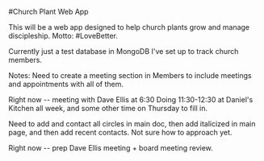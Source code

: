#Church Plant Web App

This will be a web app designed to help church plants grow and manage discipleship. Motto: #LoveBetter.

Currently just a test database in MongoDB I've set up to track church members.

Notes:
Need to create a meeting section in Members to include meetings and appointments with all of them.

Right now -- meeting with Dave Ellis at 6:30
Doing 11:30-12:30 at Daniel's Kitchen all week, and some other time on Thursday to fill in.

Need to add and contact all circles in main doc, then add italicized in main page, and then add recent contacts. Not sure how to approach yet.

Right now -- prep Dave Ellis meeting + board meeting review.